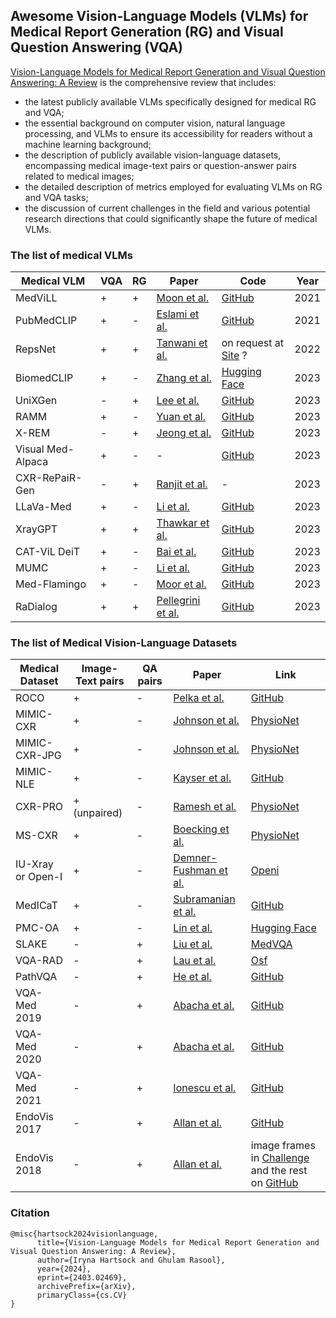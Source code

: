 ## Awesome Vision-Language Models (VLMs) for Medical Report Generation (RG) and Visual Question Answering (VQA)

[Vision-Language Models for Medical Report Generation and Visual Question Answering: A Review](https://arxiv.org/abs/2403.02469) is the comprehensive review that includes:

* the latest publicly available VLMs specifically designed for medical RG and VQA;
* the essential background on computer vision, natural
language processing, and VLMs to ensure its accessibility for readers
without a machine learning background;
* the description of publicly available vision-language
datasets, encompassing medical image-text pairs or question-answer
pairs related to medical images;
* the detailed description of metrics employed for evaluating VLMs on RG and VQA tasks;
* the discussion of current challenges in the field and various
potential research directions that could significantly shape the future
of medical VLMs.


### The list of medical VLMs

| Medical VLM | VQA | RG | Paper | Code | Year |
|------|------|------|------|------|------|
| MedViLL | + | + | [Moon et al.](https://ieeexplore.ieee.org/document/9894658) | [GitHub](https://github.com/SuperSupermoon/MedViLL) |2021|
| PubMedCLIP | + | - | [Eslami et al.](https://arxiv.org/abs/2112.13906) | [GitHub](https://github.com/sarahESL/PubMedCLIP) | 2021 |
| RepsNet | + | + | [Tanwani et al.](https://link.springer.com/chapter/10.1007/978-3-031-16443-9_68) |  on request at [Site](https://sites.google.com/view/repsnet) ? | 2022 |
| BiomedCLIP | + | - | [Zhang et al.](https://arxiv.org/abs/2303.00915) | [Hugging Face](https://huggingface.co/microsoft/BiomedCLIP-PubMedBERT_256-vit_base_patch16_224) | 2023 |
| UniXGen | - | +|  [Lee et al.](https://arxiv.org/abs/2302.12172) | [GitHub](https://github.com/ttumyche/UniXGen) | 2023 |
| RAMM | + | - | [Yuan et al.](https://arxiv.org/abs/2303.00534) | [GitHub](https://github.com/GanjinZero/RAMM) | 2023 |
| X-REM | - | + | [Jeong et al.](https://arxiv.org/abs/2303.17579) | [GitHub](https://github.com/rajpurkarlab/X-REM) | 2023 |
| Visual Med-Alpaca | + | - | - | [GitHub](https://github.com/cambridgeltl/visual-med-alpaca) | 2023 |
| CXR-RePaiR-Gen | - | + | [Ranjit et al.](https://arxiv.org/abs/2305.03660) | - | 2023 |
| LLaVa-Med | + | - | [Li et al.](https://arxiv.org/abs/2306.00890) | [GitHub](https://github.com/microsoft/LLaVA-Med) | 2023 |
| XrayGPT | + | + | [Thawkar et al.](https://arxiv.org/abs/2306.07971) | [GitHub](https://github.com/mbzuai-oryx/XrayGPT) | 2023 |
| CAT-ViL DeiT | + | - | [Bai et al.](https://arxiv.org/abs/2307.05182) | [GitHub](https://github.com/longbai1006/CAT-ViL) | 2023 |
| MUMC | + | - | [Li et al.](https://link.springer.com/chapter/10.1007/978-3-031-43907-0_36) | [GitHub](https://github.com/pengfeiliHEU/MUMC) | 2023 |
| Med-Flamingo | + | - | [Moor et al.](https://arxiv.org/abs/2307.15189) | [GitHub](https://github.com/snap-stanford/med-flamingo) | 2023 |
| RaDialog | + | + | [Pellegrini et al.](https://arxiv.org/abs/2311.18681) | [GitHub](https://github.com/ChantalMP/RaDialog) | 2023 |


### The list of Medical Vision-Language Datasets

| Medical Dataset | Image-Text pairs | QA pairs | Paper | Link |
|------|------|------|------|------|
| ROCO | + | - | [Pelka et al.](https://link.springer.com/chapter/10.1007/978-3-030-01364-6_20) | [GitHub](https://github.com/razorx89/roco-dataset) |
| MIMIC-CXR | + | - |[Johnson et al.](https://www.nature.com/articles/s41597-019-0322-0) | [PhysioNet](https://www.physionet.org/content/mimic-cxr/2.0.0/) |
| MIMIC-CXR-JPG | + | - | [Johnson et al.](https://arxiv.org/abs/1901.07042) | [PhysioNet](https://physionet.org/content/mimic-cxr-jpg/2.0.0/) |
| MIMIC-NLE | + | - | [Kayser et al.](https://link.springer.com/chapter/10.1007/978-3-031-16443-9_67) | [GitHub](https://github.com/maximek3/MIMIC-NLE) |
| CXR-PRO | + (unpaired) | - | [Ramesh et al.](https://proceedings.mlr.press/v193/ramesh22a/ramesh22a.pdf) | [PhysioNet](https://physionet.org/content/cxr-pro/1.0.0/) |
| MS-CXR | + | - |[Boecking et al.](https://link.springer.com/chapter/10.1007/978-3-031-20059-5_1) | [PhysioNet](https://physionet.org/content/ms-cxr/0.1/) |
| IU-Xray or Open-I | + | - |[Demner-Fushman et al.](https://academic.oup.com/jamia/article/23/2/304/2572395) | [Openi](https://openi.nlm.nih.gov/faq#collection) |
| MedICaT | + | - | [Subramanian et al.](https://aclanthology.org/2020.findings-emnlp.191/) | [GitHub](https://github.com/allenai/medicat) |
| PMC-OA | + | - |[Lin et al.](https://arxiv.org/abs/2303.07240) | [Hugging Face](https://huggingface.co/datasets/axiong/pmc_oa) |
| SLAKE | - | + | [Liu et al.](https://ieeexplore.ieee.org/document/9434010) | [MedVQA](https://www.med-vqa.com/slake/) |
| VQA-RAD | - | + | [Lau et al.](https://www.nature.com/articles/sdata2018251) | [Osf](https://osf.io/89kps/) |
| PathVQA | - | + | [He et al.](https://arxiv.org/abs/2003.10286) | [GitHub](https://github.com/UCSD-AI4H/PathVQA) |
| VQA-Med 2019 | - | + | [Abacha et al.](https://ceur-ws.org/Vol-2380/paper_272.pdf) | [GitHub](https://github.com/abachaa/VQA-Med-2019) |
| VQA-Med 2020 | - | + | [Abacha et al.](https://ceur-ws.org/Vol-2696/paper_106.pdf) | [GitHub](https://github.com/abachaa/VQA-Med-2020) |
| VQA-Med 2021 | - | + | [Ionescu et al.](https://link.springer.com/chapter/10.1007/978-3-030-85251-1_23) | [GitHub](https://github.com/abachaa/VQA-Med-2021) |
| EndoVis 2017 | - | + | [Allan et al.](https://arxiv.org/abs/1902.06426) | [GitHub](https://github.com/longbai1006/Surgical-VQLA) |
| EndoVis 2018 | - | + | [Allan et al.](https://arxiv.org/abs/2001.11190) | image frames in [Challenge](https://endovissub2018-roboticscenesegmentation.grand-challenge.org/Data/) and the rest on [GitHub](https://github.com/longbai1006/Surgical-VQLA?tab=readme-ov-file) |


### Citation
```
@misc{hartsock2024visionlanguage,
      title={Vision-Language Models for Medical Report Generation and Visual Question Answering: A Review}, 
      author={Iryna Hartsock and Ghulam Rasool},
      year={2024},
      eprint={2403.02469},
      archivePrefix={arXiv},
      primaryClass={cs.CV}
}
```

